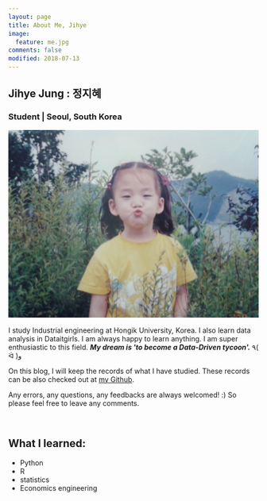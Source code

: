 ```yaml
---
layout: page
title: About Me, Jihye
image:
  feature: me.jpg
comments: false
modified: 2018-07-13
---
```


## Jihye Jung : 정지혜

### Student  |  Seoul, South Korea

<img src="/images/fulls/00.jpg" class="fit image">


I study Industrial engineering at Hongik University, Korea.
I also learn data analysis in Dataitgirls. I am always happy to learn anything. I am super enthusiastic to this field. ***My dream is 'to become a Data-Driven tycoon'.*** ٩( ᐛ )و 

On this blog, I will keep the records of what I have studied. These records can be also checked out at [my Github](http://github.com/jyeeee95).

Any errors, any questions, any feedbacks are always welcomed! :) So please feel free to leave any comments.

<br />

## What I learned:

* Python
* R
* statistics
* Economics engineering
